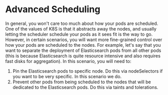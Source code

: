 # Advanced Scheduling #

In general, you won't care too much about how your pods are scheduled.  One of the values of K8S is that it abstracts away the nodes, and usually letting the scheduler schedule your pods as it sees fit is the way to go.  However, in certain scenarios, you will want more fine-grained control over how your pods are scheduled to the nodes.  For example, let's say that you want to separate the deployment of Elasticsearch pods from all other pods (this is because Elasticsearch is quite resource intensive and also requires fast disks for aggregation).  In this scenario, you will need to:

1. Pin the Elasticsearch pods to specific node.  Do this via nodeSelectors if you want to be very specific.  In this scenario we do.
2. Prevent other pods from being scheduled to the nodes that will be dedicated to the Elasticsearch pods.  Do this via taints and tolerations.

